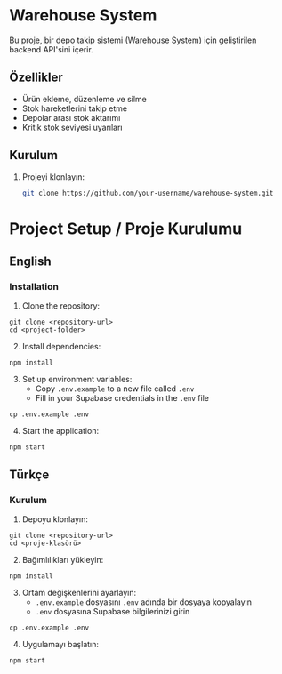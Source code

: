 # Warehouse System

Bu proje, bir depo takip sistemi (Warehouse System) için geliştirilen backend API'sini içerir.

## Özellikler

- Ürün ekleme, düzenleme ve silme
- Stok hareketlerini takip etme
- Depolar arası stok aktarımı
- Kritik stok seviyesi uyarıları

## Kurulum

1. Projeyi klonlayın:
   ```bash
   git clone https://github.com/your-username/warehouse-system.git

# Project Setup / Proje Kurulumu

## English

### Installation

1. Clone the repository:
```
git clone <repository-url>
cd <project-folder>
```

2. Install dependencies:
```
npm install
```

3. Set up environment variables:
   - Copy `.env.example` to a new file called `.env`
   - Fill in your Supabase credentials in the `.env` file
```
cp .env.example .env
```

4. Start the application:
```
npm start
```

## Türkçe

### Kurulum

1. Depoyu klonlayın:
```
git clone <repository-url>
cd <proje-klasörü>
```

2. Bağımlılıkları yükleyin:
```
npm install
```

3. Ortam değişkenlerini ayarlayın:
   - `.env.example` dosyasını `.env` adında bir dosyaya kopyalayın
   - `.env` dosyasına Supabase bilgilerinizi girin
```
cp .env.example .env
```

4. Uygulamayı başlatın:
```
npm start
```